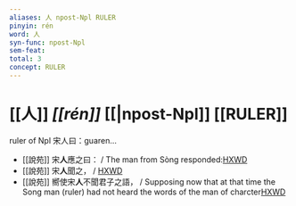 ```yaml
---
aliases: 人 npost-Npl RULER
pinyin: rén
word: 人
syn-func: npost-Npl
sem-feat: 
total: 3
concept: RULER 
---
```

# [[人]] *[[rén]]*  [[|npost-Npl]] [[RULER]]
ruler of Npl 宋人曰：guaren...
 - [[說苑]] 宋**人**應之曰： / The man from Sòng responded:[HXWD](https://hxwd.org/textview.html?location=CH1a0907_CHANT_001-29a.10)
 - [[說苑]] 宋**人**聞之， / [HXWD](https://hxwd.org/textview.html?location=CH1a0907_CHANT_001-29a.31)
 - [[說苑]] 嚮使宋**人**不聞君子之語， / Supposing now that at that time the Song man (ruler) had not heard the words of the man of charcter[HXWD](https://hxwd.org/textview.html?location=CH1a0907_CHANT_001-29a.38)
